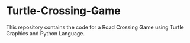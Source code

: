 # Turtle-Crossing-Game
This repository contains the code for a Road Crossing Game using Turtle Graphics and Python Language.
